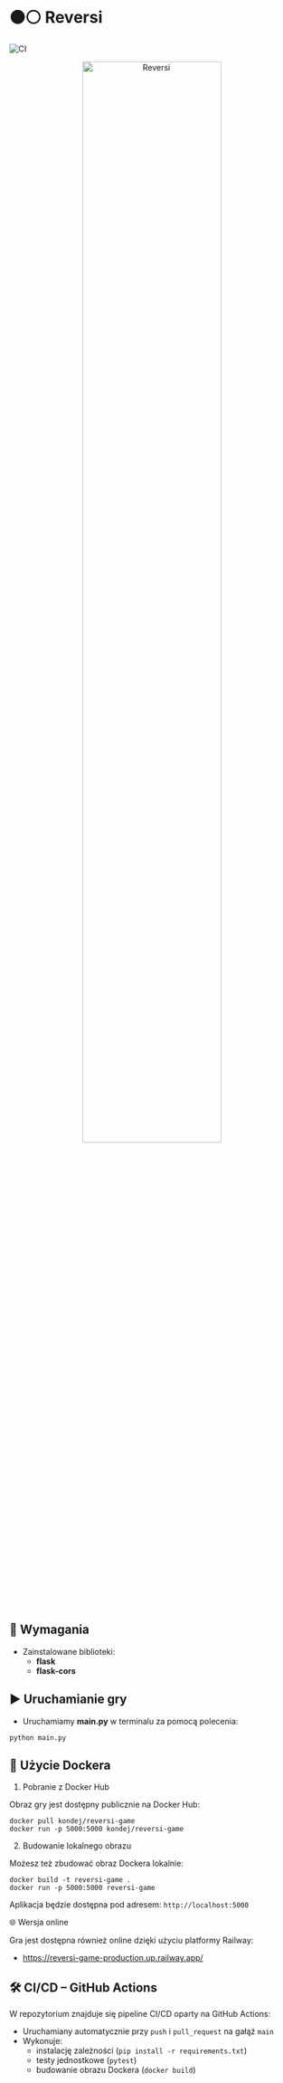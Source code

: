 # ⚫⚪ Reversi

![CI](https://github.com/kondej/reversi/actions/workflows/ci.yml/badge.svg)

<p align="center">
  <img src="https://i.postimg.cc/5tvJB5W2/reversi.png" alt="Reversi" style="width:70%; height:auto;">
</p>

## 🔧 Wymagania
- Zainstalowane biblioteki:
  - **flask**
  - **flask-cors**

## ▶️ Uruchamianie gry

- Uruchamiamy **main.py** w terminalu za pomocą polecenia:

```python main.py```

## 🐳 Użycie Dockera

1. Pobranie z Docker Hub

Obraz gry jest dostępny publicznie na Docker Hub:

```
docker pull kondej/reversi-game
docker run -p 5000:5000 kondej/reversi-game
```

2. Budowanie lokalnego obrazu

Możesz też zbudować obraz Dockera lokalnie:

```
docker build -t reversi-game .
docker run -p 5000:5000 reversi-game
```

Aplikacja będzie dostępna pod adresem: `http://localhost:5000`

🌐 Wersja online

Gra jest dostępna również online dzięki użyciu platformy Railway:

- https://reversi-game-production.up.railway.app/

## 🛠️ CI/CD – GitHub Actions

W repozytorium znajduje się pipeline CI/CD oparty na GitHub Actions:

- Uruchamiany automatycznie przy `push` i `pull_request` na gałąź `main`
- Wykonuje:
  - instalację zależności (`pip install -r requirements.txt`)
  - testy jednostkowe (`pytest`)
  - budowanie obrazu Dockera (`docker build`)